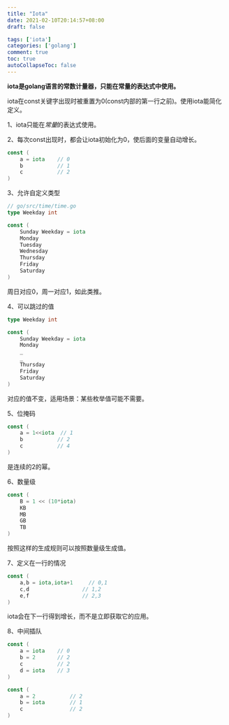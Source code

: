 ```yaml
---
title: "Iota"
date: 2021-02-10T20:14:57+08:00
draft: false

tags: ['iota']
categories: ['golang']
comment: true
toc: true
autoCollapseToc: false
---
```


**iota是golang语言的常数计量器，只能在常量的表达式中使用。**

iota在const关键字出现时被重置为0(const内部的第一行之前)。使用iota能简化定义。

1、iota只能在*常量*的表达式使用。

2、每次const出现时，都会让iota初始化为0，使后面的变量自动增长。

```go
const (
	a = iota	// 0
	b			// 1
	c			// 2
)
```

3、允许自定义类型

```go
// go/src/time/time.go
type Weekday int

const (
	Sunday Weekday = iota
	Monday
	Tuesday
	Wednesday
	Thursday
	Friday
	Saturday
)
```

周日对应0，周一对应1，如此类推。

4、可以跳过的值

```go
type Weekday int

const (
	Sunday Weekday = iota
	Monday
	_
	_
	Thursday
	Friday
	Saturday
)
```

对应的值不变，适用场景：某些枚举值可能不需要。

5、位掩码

```go
const (
	a = 1<<iota	 // 1
	b			// 2
	c			// 4
)
```

是连续的2的幂。

6、数量级

```go
const (
    B = 1 << (10*iota)
    KB
    MB
    GB
    TB
)
```

按照这样的生成规则可以按照数量级生成值。

7、定义在一行的情况

```go
const (
	a,b = iota,iota+1	  // 0,1
	c,d					// 1,2
	e,f					// 2,3
)
```

iota会在下一行得到增长，而不是立即获取它的应用。

8、中间插队

```go
const (
	a = iota	// 0
	b = 2		// 2
	c 			// 2
	d = iota	// 3
)
```

```go
const (
	a = 2			// 2
	b = iota		// 1
	c 				// 2
)
```

